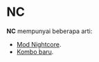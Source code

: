 # NC

**NC** mempunyai beberapa arti:

- [Mod Nightcore](/wiki/Game_modifier/Nightcore).
- [Kombo baru](/wiki/Beatmapping/New_combo).
